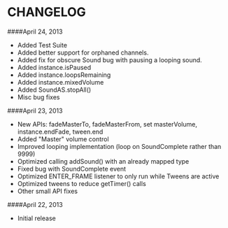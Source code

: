 CHANGELOG
=========

####April 24, 2013
* Added Test Suite
* Added better support for orphaned channels. 
* Added fix for obscure Sound bug with pausing a looping sound. 
* Added instance.isPaused
* Added instance.loopsRemaining
* Added instance.mixedVolume
* Added SoundAS.stopAll()
* Misc bug fixes

####April 23, 2013
* New APIs: fadeMasterTo, fadeMasterFrom, set masterVolume, instance.endFade, tween.end
* Added "Master" volume control
* Improved looping implementation (loop on SoundComplete rather than 9999)
* Optimized calling addSound() with an already mapped type
* Fixed bug with SoundComplete event
* Optimized ENTER_FRAME listener to only run while Tweens are active
* Optimized tweens to reduce getTimer() calls
* Other small API fixes


####April 22, 2013
* Initial release